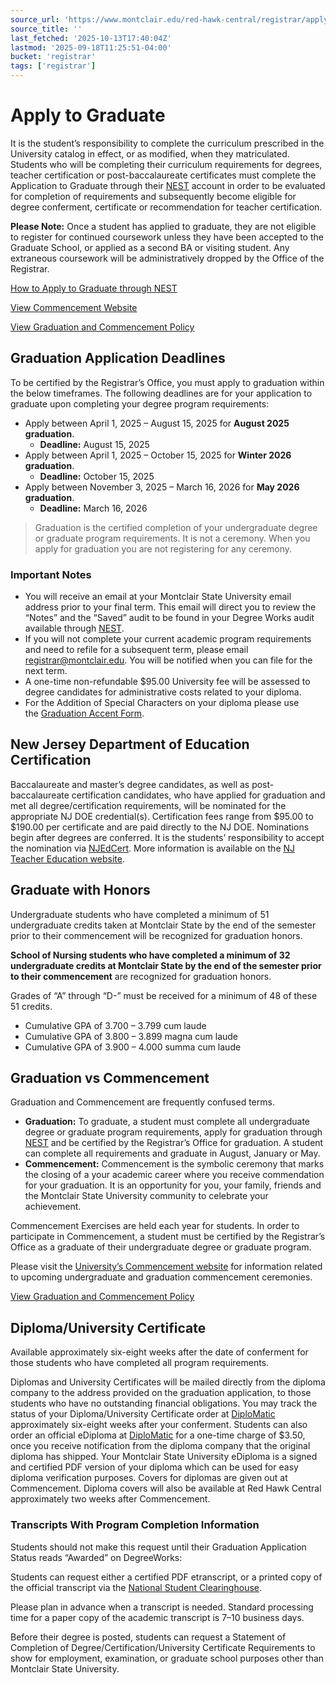```yaml
---
source_url: 'https://www.montclair.edu/red-hawk-central/registrar/apply-for-graduation/'
source_title: ''
last_fetched: '2025-10-13T17:40:04Z'
lastmod: '2025-09-18T11:25:51-04:00'
bucket: 'registrar'
tags: ['registrar']
---
```


# Apply to Graduate

It is the student’s responsibility to complete the curriculum prescribed in the University catalog in effect, or as modified, when they matriculated. Students who will be completing their curriculum requirements for degrees, teacher certification or post-baccalaureate certificates must complete the Application to Graduate through their [NEST](http://www.montclair.edu/nest) account in order to be evaluated for completion of requirements and subsequently become eligible for degree conferment, certificate or recommendation for teacher certification.

**Please Note:** Once a student has applied to graduate, they are not eligible to register for continued coursework unless they have been accepted to the Graduate School, or applied as a second BA or visiting student. Any extraneous coursework will be administratively dropped by the Office of the Registrar.

[How to Apply to Graduate through NEST](https://docs.google.com/document/d/e/2PACX-1vQ9jem_y-WRUVGn3sTazQu0Hp6nU4UbgKyte9bHZdN76Sj5dBA_1LBBwD0Oe0SgAwub77R0D-VrJ27H/pub)

[View Commencement Website](https://www.montclair.edu/commencement/)

[View Graduation and Commencement Policy](https://www.montclair.edu/policies/all-policies/graduation-and-commencement/)

## Graduation Application Deadlines

To be certified by the Registrar’s Office, you must apply to graduation within the below timeframes. The following deadlines are for your application to graduate upon completing your degree program requirements:

* Apply between April 1, 2025 – August 15, 2025 for **August 2025 graduation**.
  + **Deadline:** August 15, 2025
* Apply between April 1, 2025 – October 15, 2025 for **Winter 2026 graduation**.
  + **Deadline:** October 15, 2025
* Apply between November 3, 2025 – March 16, 2026 for **May 2026 graduation**.
  + **Deadline:** March 16, 2026

> Graduation is the certified completion of your undergraduate degree or graduate program requirements. It is not a ceremony. When you apply for graduation you are not registering for any ceremony.

### Important Notes

* You will receive an email at your Montclair State University email address prior to your final term. This email will direct you to review the “Notes” and the “Saved” audit to be found in your Degree Works audit available through [NEST](http://www.montclair.edu/nest).
* If you will not complete your current academic program requirements and need to refile for a subsequent term, please email [registrar@montclair.edu](mailto:registrar@montclair.edu). You will be notified when you can file for the next term.
* A one-time non-refundable $95.00 University fee will be assessed to degree candidates for administrative costs related to your diploma.
* For the Addition of Special Characters on your diploma please use the [Graduation Accent Form](http://www.montclair.edu/red-hawk-central/wp-content/uploads/sites/59/2025/09/Diploma-Name-Form-for-the-Addition-of-Special-Characters-25-26.pdf).

## New Jersey Department of Education Certification

Baccalaureate and master’s degree candidates, as well as post-baccalaureate certification candidates, who have applied for graduation and met all degree/certification requirements, will be nominated for the appropriate NJ DOE credential(s). Certification fees range from $95.00 to $190.00 per certificate and are paid directly to the NJ DOE. Nominations begin after degrees are conferred. It is the students’ responsibility to accept the nomination via [NJEdCert](https://njdoe.my.site.com/manage/s/). More information is available on the [NJ Teacher Education website](https://nj.gov/education/license/).

## Graduate with Honors

Undergraduate students who have completed a minimum of 51 undergraduate credits taken at Montclair State by the end of the semester prior to their commencement will be recognized for graduation honors.

**School of Nursing students who have completed a minimum of 32 undergraduate credits at Montclair State by the end of the semester prior to their commencement** are recognized for graduation honors.

Grades of “A” through “D-” must be received for a minimum of 48 of these 51 credits.

* Cumulative GPA of 3.700 – 3.799 cum laude
* Cumulative GPA of 3.800 – 3.899 magna cum laude
* Cumulative GPA of 3.900 – 4.000 summa cum laude

## Graduation vs Commencement

Graduation and Commencement are frequently confused terms.

* **Graduation:** To graduate, a student must complete all undergraduate degree or graduate program requirements, apply for graduation through [NEST](http://www.montclair.edu/nest) and be certified by the Registrar’s Office for graduation. A student can complete all requirements and graduate in August, January or May.
* **Commencement:** Commencement is the symbolic ceremony that marks the closing of a your academic career where you receive commendation for your graduation. It is an opportunity for you, your family, friends and the Montclair State University community to celebrate your achievement.

Commencement Exercises are held each year for students. In order to participate in Commencement, a student must be certified by the Registrar’s Office as a graduate of their undergraduate degree or graduate program.

Please visit the [University’s Commencement website](http://www.montclair.edu/commencement/) for information related to upcoming undergraduate and graduation commencement ceremonies.

[View Graduation and Commencement Policy](https://www.montclair.edu/policies/all-policies/graduation-and-commencement/)

## Diploma/University Certificate

Available approximately six-eight weeks after the date of conferment for those students who have completed all program requirements.

Diplomas and University Certificates will be mailed directly from the diploma company to the address provided on the graduation application, to those students who have no outstanding financial obligations. You may track the status of your Diploma/University Certificate order at [DiploMatic](https://www.michaelsutter.com/montclair) approximately six-eight weeks after your conferment. Students can also order an official eDiploma at [DiploMatic](https://www.michaelsutter.com/montclair) for a one-time charge of $3.50, once you receive notification from the diploma company that the original diploma has shipped. Your Montclair State University eDiploma is a signed and certified PDF version of your diploma which can be used for easy diploma verification purposes. Covers for diplomas are given out at Commencement. Diploma covers will also be available at Red Hawk Central approximately two weeks after Commencement.

### Transcripts With Program Completion Information

Students should not make this request until their Graduation Application Status reads “Awarded” on DegreeWorks:

Students can request either a certified PDF etranscript, or a printed copy of the official transcript via the [National Student Clearinghouse](http://studentclearinghouse.org/).

Please plan in advance when a transcript is needed. Standard processing time for a paper copy of the academic transcript is 7–10 business days.

Before their degree is posted, students can request a Statement of Completion of Degree/Certification/University Certificate Requirements to show for employment, examination, or graduate school purposes other than Montclair State University.